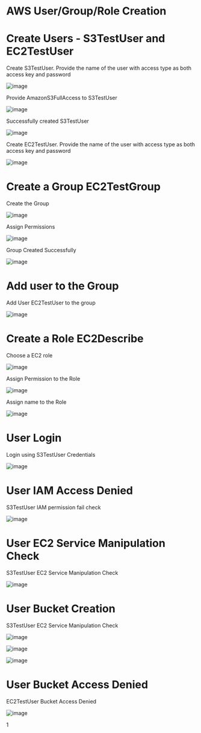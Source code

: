 
# AWS User/Group/Role Creation

# Create Users - S3TestUser and EC2TestUser

Create S3TestUser. Provide the name of the user with access type as both access key and password


![image](https://user-images.githubusercontent.com/32446623/33644905-e5612eb6-da15-11e7-9eb9-2a48082cccaf.png)


Provide AmazonS3FullAccess to S3TestUser


![image](https://user-images.githubusercontent.com/32446623/33644923-045c6204-da16-11e7-9197-281583a4406b.png)


Successfully created S3TestUser


![image](https://user-images.githubusercontent.com/32446623/33644928-09feb6f8-da16-11e7-9f87-c5a15aa48d56.png)


Create EC2TestUser. Provide the name of the user with access type as both access key and password


![image](https://user-images.githubusercontent.com/32446623/33644930-0f667a4a-da16-11e7-8977-2a83e52d8dcc.png)


# Create a Group EC2TestGroup

Create the Group

![image](https://user-images.githubusercontent.com/32446623/33644933-152a4b28-da16-11e7-843f-91f56e5d0d28.png)

Assign Permissions

![image](https://user-images.githubusercontent.com/32446623/33644959-3b04a17c-da16-11e7-8a40-279a333d2ca8.png)

Group Created Successfully

![image](https://user-images.githubusercontent.com/32446623/33644964-3f97494c-da16-11e7-9150-acfd7fe2ef9a.png)

# Add user to the Group

Add User EC2TestUser to the group

![image](https://user-images.githubusercontent.com/32446623/33644967-43f8f972-da16-11e7-99b4-249bbc0e1064.png)


# Create a Role EC2Describe

Choose a EC2 role

![image](https://user-images.githubusercontent.com/32446623/33645115-2fde470c-da17-11e7-9022-115d5d9c6498.png)

Assign Permission to the Role

![image](https://user-images.githubusercontent.com/32446623/33645126-402f132a-da17-11e7-867f-1607c7b603fd.png)

Assign name to the Role

![image](https://user-images.githubusercontent.com/32446623/33645138-46d2918e-da17-11e7-9ef1-9bec9b92afda.png)


# User Login

Login using S3TestUser Credentials

![image](https://user-images.githubusercontent.com/32446623/33645146-4deb367e-da17-11e7-845c-105ce630ebe3.png)

# User IAM Access Denied

S3TestUser IAM permission fail check

![image](https://user-images.githubusercontent.com/32446623/33645153-51cf0144-da17-11e7-9fe5-a4dfa09f7cf4.png)

# User EC2 Service Manipulation Check

S3TestUser EC2 Service Manipulation Check

![image](https://user-images.githubusercontent.com/32446623/33645155-57043814-da17-11e7-9c37-e840496633c5.png)

# User Bucket Creation

S3TestUser EC2 Service Manipulation Check

![image](https://user-images.githubusercontent.com/32446623/33645161-5fb9f5c0-da17-11e7-91f4-cb2f406816e4.png)



![image](https://user-images.githubusercontent.com/32446623/33645166-657156a2-da17-11e7-9414-5d347294b7be.png)

![image](https://user-images.githubusercontent.com/32446623/33645172-6a1380ae-da17-11e7-90cd-c348b3dd9829.png)

# User Bucket Access Denied

EC2TestUser Bucket Access Denied


![image](https://user-images.githubusercontent.com/32446623/33645176-6f02d358-da17-11e7-8161-4f33dbdda30a.png)




1
